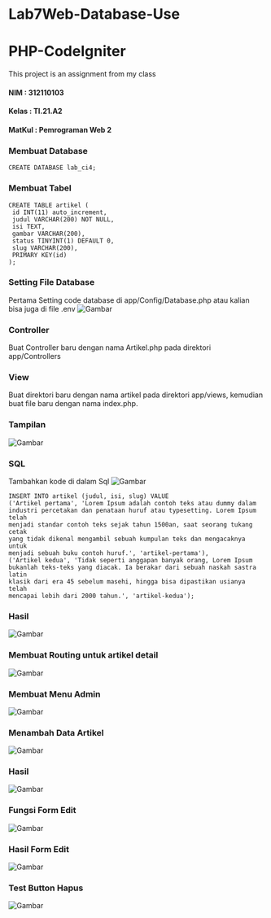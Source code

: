 # Lab7Web-Database-Use

# PHP-CodeIgniter

This project is an assignment from my class
#### NIM : 312110103
#### Kelas : TI.21.A2
#### MatKul : Pemrograman Web 2


### Membuat Database
```
CREATE DATABASE lab_ci4;
```
### Membuat Tabel
```
CREATE TABLE artikel (
 id INT(11) auto_increment,
 judul VARCHAR(200) NOT NULL,
 isi TEXT,
 gambar VARCHAR(200),
 status TINYINT(1) DEFAULT 0,
 slug VARCHAR(200),
 PRIMARY KEY(id)
);
```
### Setting File Database
Pertama Setting code database di app/Config/Database.php atau kalian bisa juga di file .env
![Gambar](img/ss1.png)

### Controller
Buat Controller baru dengan nama Artikel.php pada direktori app/Controllers
### View
Buat direktori baru dengan nama artikel pada direktori app/views, kemudian buat file baru dengan 
nama index.php.
### Tampilan
![Gambar](img/ss2.png)
### SQL
Tambahkan kode di dalam Sql
![Gambar](img/ss3.png)
```
INSERT INTO artikel (judul, isi, slug) VALUE
('Artikel pertama', 'Lorem Ipsum adalah contoh teks atau dummy dalam 
industri percetakan dan penataan huruf atau typesetting. Lorem Ipsum telah 
menjadi standar contoh teks sejak tahun 1500an, saat seorang tukang cetak 
yang tidak dikenal mengambil sebuah kumpulan teks dan mengacaknya untuk 
menjadi sebuah buku contoh huruf.', 'artikel-pertama'), 
('Artikel kedua', 'Tidak seperti anggapan banyak orang, Lorem Ipsum 
bukanlah teks-teks yang diacak. Ia berakar dari sebuah naskah sastra latin 
klasik dari era 45 sebelum masehi, hingga bisa dipastikan usianya telah 
mencapai lebih dari 2000 tahun.', 'artikel-kedua');
```
### Hasil
![Gambar](img/ss4.png)
### Membuat Routing untuk artikel detail
![Gambar](img/ss5.png)
### Membuat Menu Admin
![Gambar](img/ss6.png)
### Menambah Data Artikel
![Gambar](img/ss7.png)
### Hasil
![Gambar](img/ss8.png)
### Fungsi Form Edit
![Gambar](img/ss9.png)
### Hasil Form Edit
![Gambar](img/ss10.png)
### Test Button Hapus
![Gambar](img/ss11.png)